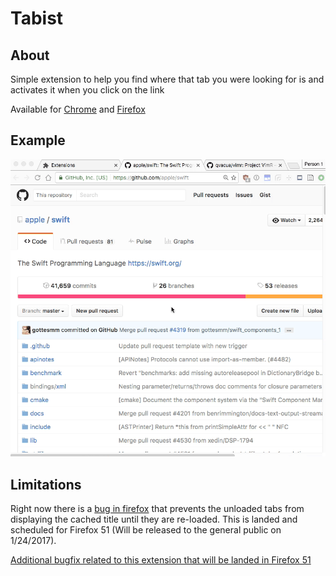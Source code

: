 # Tabist

## About

Simple extension to help you find where that tab you were looking for is and activates it when you click on the link

Available for [Chrome](https://chrome.google.com/webstore/detail/tabist/hdjegjggiogfkaldbfphfdkpggjemaha) and [Firefox](https://addons.mozilla.org/en-US/firefox/addon/tabist/)

## Example

![Example](example.gif)

## Limitations

Right now there is a [bug in firefox](https://bugzilla.mozilla.org/show_bug.cgi?id=1289213) that prevents the unloaded tabs from displaying the cached title until they are re-loaded. This is landed and scheduled for Firefox 51 (Will be released to the general public on 1/24/2017).

[Additional bugfix related to this extension that will be landed in Firefox 51](https://bugzilla.mozilla.org/show_bug.cgi?id=1291830)
